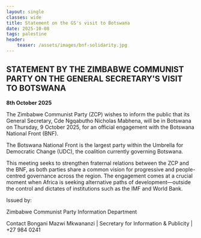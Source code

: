 ```yaml
---
layout: single
classes: wide
title: Statement on the GS's visit to Botswana
date: 2025-10-08
tags: palestine
header:
    teaser: /assets/images/bnf-solidarity.jpg
---
```


## STATEMENT BY THE ZIMBABWE COMMUNIST PARTY ON THE GENERAL SECRETARY'S VISIT TO BOTSWANA

**8th October 2025**

The Zimbabwe Communist Party (ZCP) wishes to inform the public that its General Secretary, Cde Ngqabutho Nicholas Mabhena, will be in Botswana on Thursday, 9 October 2025, for an official engagement with the Botswana National Front (BNF).

The Botswana National Front is the largest party within the Umbrella for Democratic Change (UDC), the coalition currently governing Botswana.

This meeting seeks to strengthen fraternal relations between the ZCP and the BNF, as both parties share a common vision for progressive and people-centred governance across the region. The engagement comes at a crucial moment when Africa is seeking alternative paths of development—outside the control and dictates of institutions such as the IMF and World Bank.

Issued by:

Zimbabwe Communist Party Information Department

Contact
Bongani Mazwi Mkwananzi | Secretary for Information & Publicity | +27 984 0241
